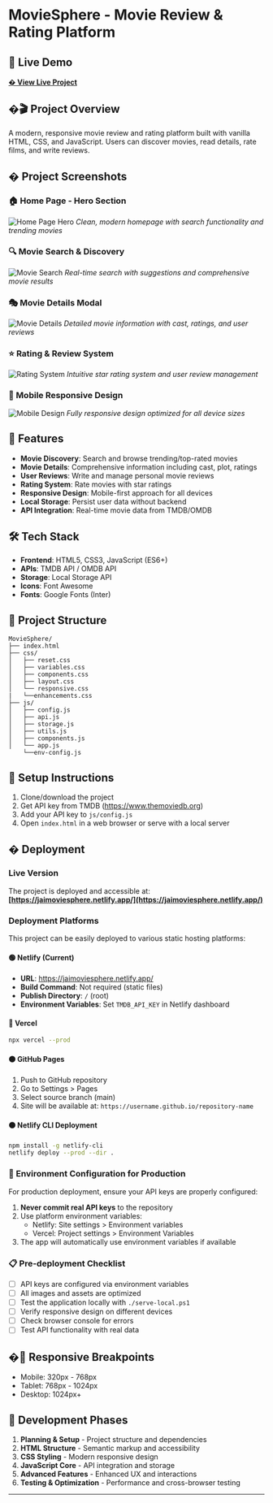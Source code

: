 # MovieSphere - Movie Review & Rating Platform

## 🔗 Live Demo
**[� View Live Project](https://jaimoviesphere.netlify.app/)**

## �🎬 Project Overview
A modern, responsive movie review and rating platform built with vanilla HTML, CSS, and JavaScript. Users can discover movies, read details, rate films, and write reviews.

## � Project Screenshots

### 🏠 Home Page - Hero Section
![Home Page Hero](./screenshots/home-hero.png)
*Clean, modern homepage with search functionality and trending movies*

### 🔍 Movie Search & Discovery
![Movie Search](./screenshots/movie-search.png)
*Real-time search with suggestions and comprehensive movie results*

### 🎭 Movie Details Modal
![Movie Details](./screenshots/movie-details.png)
*Detailed movie information with cast, ratings, and user reviews*

### ⭐ Rating & Review System
![Rating System](./screenshots/rating-review.png)
*Intuitive star rating system and user review management*

### 📱 Mobile Responsive Design
![Mobile Design](./screenshots/mobile-responsive.png)
*Fully responsive design optimized for all device sizes*


## 🚀 Features
- **Movie Discovery**: Search and browse trending/top-rated movies
- **Movie Details**: Comprehensive information including cast, plot, ratings
- **User Reviews**: Write and manage personal movie reviews
- **Rating System**: Rate movies with star ratings
- **Responsive Design**: Mobile-first approach for all devices
- **Local Storage**: Persist user data without backend
- **API Integration**: Real-time movie data from TMDB/OMDB

## 🛠️ Tech Stack
- **Frontend**: HTML5, CSS3, JavaScript (ES6+)
- **APIs**: TMDB API / OMDB API
- **Storage**: Local Storage API
- **Icons**: Font Awesome
- **Fonts**: Google Fonts (Inter)

## 📁 Project Structure
```
MovieSphere/
├── index.html          
├── css/
│   ├── reset.css          
│   ├── variables.css      
│   ├── components.css     
│   ├── layout.css         
│   └── responsive.css
|   └──enhancements.css   
├── js/
│   ├── config.js          
│   ├── api.js             
│   ├── storage.js         
│   ├── utils.js           
│   ├── components.js      
│   └── app.js
    └──env-config.js            
```

## 🔧 Setup Instructions
1. Clone/download the project
2. Get API key from TMDB (https://www.themoviedb.org)
3. Add your API key to `js/config.js`
4. Open `index.html` in a web browser or serve with a local server

## � Deployment

### Live Version
The project is deployed and accessible at: **[https://jaimoviesphere.netlify.app/](https://jaimoviesphere.netlify.app/)**

### Deployment Platforms
This project can be easily deployed to various static hosting platforms:

#### 🟢 Netlify (Current)
- **URL**: https://jaimoviesphere.netlify.app/
- **Build Command**: Not required (static files)
- **Publish Directory**: `/` (root)
- **Environment Variables**: Set `TMDB_API_KEY` in Netlify dashboard

#### 🔵 Vercel
```bash
npx vercel --prod
```

#### 🟠 GitHub Pages
1. Push to GitHub repository
2. Go to Settings > Pages
3. Select source branch (main)
4. Site will be available at: `https://username.github.io/repository-name`

#### ⚫ Netlify CLI Deployment
```bash
npm install -g netlify-cli
netlify deploy --prod --dir .
```

### 🔐 Environment Configuration for Production
For production deployment, ensure your API keys are properly configured:

1. **Never commit real API keys** to the repository
2. Use platform environment variables:
   - Netlify: Site settings > Environment variables
   - Vercel: Project settings > Environment Variables
3. The app will automatically use environment variables if available

### 📋 Pre-deployment Checklist
- [ ] API keys are configured via environment variables
- [ ] All images and assets are optimized
- [ ] Test the application locally with `./serve-local.ps1`
- [ ] Verify responsive design on different devices
- [ ] Check browser console for errors
- [ ] Test API functionality with real data

## �📱 Responsive Breakpoints
- Mobile: 320px - 768px
- Tablet: 768px - 1024px
- Desktop: 1024px+

## 🎯 Development Phases
1. **Planning & Setup** - Project structure and dependencies
2. **HTML Structure** - Semantic markup and accessibility
3. **CSS Styling** - Modern responsive design
4. **JavaScript Core** - API integration and storage
5. **Advanced Features** - Enhanced UX and interactions
6. **Testing & Optimization** - Performance and cross-browser testing

---

